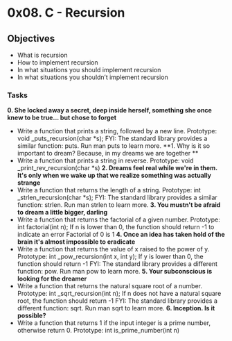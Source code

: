 # 0x08. C - Recursion
## Objectives
+ What is recursion
+ How to implement recursion
+ In what situations you should implement recursion
+ In what situations you shouldn’t implement recursion

### Tasks
**0. She locked away a secret, deep inside herself, something she once knew to be true... but chose to forget**
+ Write a function that prints a string, followed by a new line.
Prototype: void _puts_recursion(char *s);
FYI: The standard library provides a similar function: puts. Run man puts to learn more.
**1. Why is it so important to dream? Because, in my dreams we are together
**
+ Write a function that prints a string in reverse.
Prototype: void _print_rev_recursion(char *s)
**2. Dreams feel real while we're in them. It's only when we wake up that we realize something was actually strange**
+ Write a function that returns the length of a string.
Prototype: int _strlen_recursion(char *s);
FYI: The standard library provides a similar function: strlen. Run man strlen to learn more.
**3. You mustn't be afraid to dream a little bigger, darling**
+ Write a function that returns the factorial of a given number.
Prototype: int factorial(int n);
If n is lower than 0, the function should return -1 to indicate an error
Factorial of 0 is 1
**4. Once an idea has taken hold of the brain it's almost impossible to eradicate**
+ Write a function that returns the value of x raised to the power of y.
Prototype: int _pow_recursion(int x, int y);
If y is lower than 0, the function should return -1
FYI: The standard library provides a different function: pow. Run man pow to learn more.
**5. Your subconscious is looking for the dreamer**
+ Write a function that returns the natural square root of a number.
Prototype: int _sqrt_recursion(int n);
If n does not have a natural square root, the function should return -1
FYI: The standard library provides a different function: sqrt. Run man sqrt to learn more.
**6. Inception. Is it possible?**
+ Write a function that returns 1 if the input integer is a prime number, otherwise return 0.
Prototype: int is_prime_number(int n)

